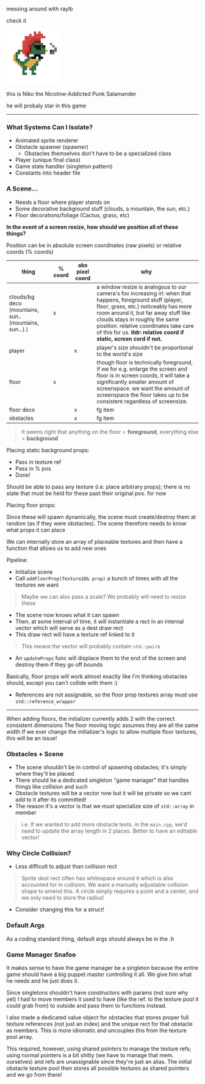 messing around with raylb 

check it

![fukin niko](github/niko.png)

this is Niko the Nicotine-Addicted Punk Salamander

he will probaly star in this game

---

### What Systems Can I Isolate?

- Animated sprite renderer 
- Obstacle spawner (spawner)
    - Obstacles themselves don't have to be a specialized class 
- Player (unique final class)
- Game state handler (singleton pattern)
- Constants into header file

### A Scene...

- Needs a floor where player stands on
- Some decorative background stuff (clouds, a mountain, the sun, etc.) 
- Floor decorations/foliage (Cactus, grass, etc)

**In the event of a screen resize, how should we position all of these things?**

Position can be in absolute screen coordinates (raw pixels) or relative coords (% coords)

| thing | % coord | abs pixel coord | why |
-|-|-|-
clouds/bg deco (mountains, sun.. (mountains, sun...).) | x | | a window resize is analogous to our camera's fov increasing irl: when that happens, foreground stuff (player, floor, grass, etc.) noticeably has more room around it, but far away stuff like clouds stays in roughly the same position. relative coordinates take care of this for us. **tldr: relative coord if static, screen cord if not.**
player | | x | player's size shouldn't be proportional to the world's size
floor | x | | though floor is technically foreground, if we for e.g. enlarge the screen and floor is in screen coords, it will take a significantly smaller amount of screenspace. we want the amount of screenspace the floor takes up to be consistent regardless of screensize.
floor deco  | | x | fg item
obstacles | | x | fg item

> It seems right that anything on the floor = **foreground**, everything else = **background**

Placing static background props:
- Pass in texture ref
- Pass in % pos 
- Done!

Should be able to pass any texture (i.e. place arbitrary props); there is no state that must be held for these past their original pos. for now

Placing floor props:

Since these will spawn dynamically, the scene must create/destroy them at random (as if they were obstacles). The scene therefore needs to know what props it can place

We can internally store an array of placeable textures and then have a function that allows us to add new ones

Pipeline:
- Initialize scene
- Call `addFloorProp(Texture2D& prop)` a bunch of times with all the textures we want
> Maybe we can also pass a scale? We probably will need to resize these
- The scene now knows what it can spawn
- Then, at some interval of time, it will instantiate a rect in an internal vector which will serve as a dest draw rect
- This draw rect will have a texture ref linked to it
> This means the vector will probably contain `std::pair`s
- An `updateProps` func will displace them to the end of the screen and destroy them if they go off bounds

Basically, floor props will work almost exactly like I'm thinking obstacles should, except you can't collide with them :)

- References are not assignable, so the floor prop textures array must use `std::reference_wrapper`

---

When adding floors, the initializer currently adds 2 with the correct consistent dimensions
The floor moving logic assumes they are all the same width
If we ever change the initializer's logic to allow multiple floor textures, this will be an issue!

### Obstacles + Scene

- The scene shouldn't be in control of spawning obstacles; it's simply where they'll be placed
- There should be a dedicated singleton "game manager" that handles things like collision and such
- Obstacle textures will be a vector now but it will be private so we cant add to it after its committed!
- The reason it's a vector is that we must specialize size of `std::array` in member
> i.e. If we wanted to add more obstacle texts. in the `main.cpp`, we'd need to update the array length in 2 places. Better to have an editable vector!

### Why Circle Collision?

- Less difficult to adjust than collision rect
> Sprite dest rect often has whitespace around it which is also accounted for in collision. We want a manually adjustable collision shape to amend this. A circle simply requires a point and a center, and we only need to store the radius!
- Consider changing this for a struct!

### Default Args

As a coding standard thing, default args should always be in the .h

### Game Manager Snafoo

It makes sense to have the game manager be a singleton because the entire game should have a big puppet master controlling it all. We give him what he needs and he just does it.

Since singletons shouldn't have constructors with params (not sure why yet) I had to move members it used to have (like the ref. to the texture pool it could grab from) to outside and pass them to functions instead.
 
I also made a dedicated value object for obstacles that stores proper full texture references (not just an index) and the unique rect for that obstacle as members. This is more idiomatic and uncouples this from the texture pool array.

This required, however, using shared pointers to manage the texture refs; using normal pointers is a bit shitty (we have to manage that mem. ourselves) and refs are unassignable since they're just an alias. The initial obstacle texture pool then stores all possible textures as shared pointers and we go from there!
